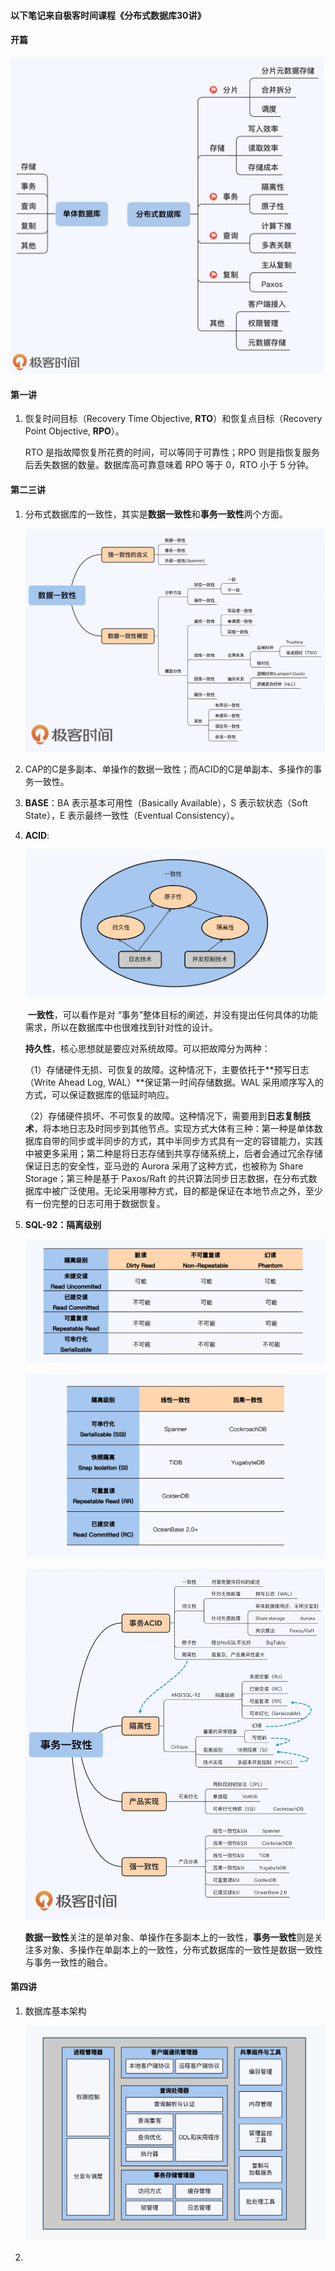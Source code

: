 #### 											以下笔记来自极客时间课程《分布式数据库30讲》

#### 开篇

![database](./database.jpeg)

#### 第一讲

1. 恢复时间目标（Recovery Time Objective, **RTO**）和恢复点目标（Recovery Point Objective, **RPO**）。

   RTO 是指故障恢复所花费的时间，可以等同于可靠性；RPO 则是指恢复服务后丢失数据的数量。数据库高可靠意味着 RPO 等于 0，RTO 小于 5 分钟。

#### 第二三讲

1. 分布式数据库的一致性，其实是**数据一致性**和**事务一致性**两个方面。

   ![data-consistency](./data-consistency.jpeg)

   

2. CAP的C是多副本、单操作的数据一致性；而ACID的C是单副本、多操作的事务一致性。

3. **BASE**：BA 表示基本可用性（Basically Available），S 表示软状态（Soft State），E 表示最终一致性（Eventual Consistency）。

4. **ACID**:

   ![ACID](./ACID.jpeg)

   ​	**一致性**，可以看作是对 “事务”整体目标的阐述，并没有提出任何具体的功能需求，所以在数据库中也很难找到针对性的设计。

   ​	**持久性**，核心思想就是要应对系统故障。可以把故障分为两种：

   ​	（1）存储硬件无损、可恢复的故障。这种情况下，主要依托于**预写日志（Write Ahead Log, WAL）**保证第一时间存储数据。WAL 采用顺序写入的方式，可以保证数据库的低延时响应。

   ​	（2）存储硬件损坏、不可恢复的故障。这种情况下，需要用到**日志复制技术**，将本地日志及时同步到其他节点。实现方式大体有三种：第一种是单体数据库自带的同步或半同步的方式，其中半同步方式具有一定的容错能力，实践中被更多采用；第二种是将日志存储到共享存储系统上，后者会通过冗余存储保证日志的安全性，亚马逊的 Aurora 采用了这种方式，也被称为 Share Storage；第三种是基于 Paxos/Raft 的共识算法同步日志数据，在分布式数据库中被广泛使用。无论采用哪种方式，目的都是保证在本地节点之外，至少有一份完整的日志可用于数据恢复。

5. **SQL-92：隔离级别**

   ![Isolation-level](./Isolation-level.jpeg)

   ![ssi](./ssi.jpeg)

   ![transaction](./transaction.jpeg)

   ​	**数据一致性**关注的是单对象、单操作在多副本上的一致性，**事务一致性**则是关注多对象、多操作在单副本上的一致性，分布式数据库的一致性是数据一致性与事务一致性的融合。

#### 第四讲

1. 数据库基本架构

   ![structure](./structure.jpeg)

2. 


